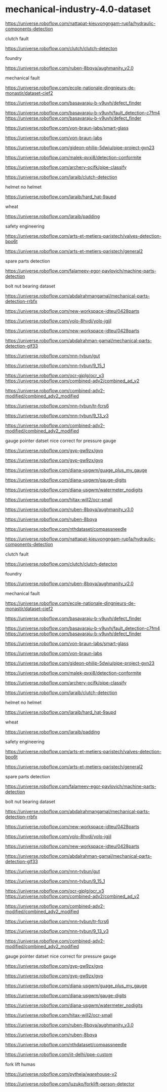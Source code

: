 # mechanical-industry-4.0-dataset

https://universe.roboflow.com/nattapat-kieuvongngam-rup1a/hydraulic-components-detection

clutch fault


https://universe.roboflow.com/clutch/clutch-detecton

foundry


https://universe.roboflow.com/ruben-8bqya/aughmanity_v2.0


mechanical fault

https://universe.roboflow.com/ecole-nationale-dingnieurs-de-monastir/dataset-cief2

https://universe.roboflow.com/basavaraju-b-v9uvh/defect_finder

https://universe.roboflow.com/basavaraju-b-v9uvh/fault_detection-c7fm4
https://universe.roboflow.com/basavaraju-b-v9uvh/defect_finder

https://universe.roboflow.com/von-braun-labs/smart-glass

https://universe.roboflow.com/von-braun-labs

https://universe.roboflow.com/gideon-philip-5dwiu/pipe-project-gvn23

https://universe.roboflow.com/malek-qvxi8/detection-conformite

https://universe.roboflow.com/archery-ocifk/pipe-classify

https://universe.roboflow.com/laraib/clutch-detection

helmet no helmet

https://universe.roboflow.com/laraib/hard_hat-9aupd


wheat

https://universe.roboflow.com/laraib/padding

safety engineering

https://universe.roboflow.com/arts-et-metiers-paristech/valves-detection-bpo6t

https://universe.roboflow.com/arts-et-metiers-paristech/general2

spare parts detection

https://universe.roboflow.com/falameev-egor-pavlovich/machine-parts-detection

bolt nut bearing dataset

https://universe.roboflow.com/abdalrahmangamal/mechanical-parts-detection-rrbfx

https://universe.roboflow.com/new-workspace-jdteu/0428parts

https://universe.roboflow.com/yolo-8hvdi/yolo-jgjjl


https://universe.roboflow.com/new-workspace-jdteu/0428parts

https://universe.roboflow.com/abdalrahman-gamal/mechanical-parts-detection-glf33


https://universe.roboflow.com/nnn-tybun/gut

https://universe.roboflow.com/nnn-tybun/9_15_1

https://universe.roboflow.com/ocr-gjplg/ocr_v3
https://universe.roboflow.com/combined-adv2/combined_ad_v2

https://universe.roboflow.com/combined-adv2-modified/combined_adv2_modified

https://universe.roboflow.com/nnn-tybun/tr-fcrs6


https://universe.roboflow.com/nnn-tybun/9_13_v3


https://universe.roboflow.com/combined-adv2-modified/combined_adv2_modified

gauge pointer datset nice correct for pressure gauge

https://universe.roboflow.com/gvp-gw9zx/gvp

https://universe.roboflow.com/gvp-gw9zx/gvp

https://universe.roboflow.com/diana-usgwm/guage_plus_my_gauge


https://universe.roboflow.com/diana-usgwm/gauge-digits

https://universe.roboflow.com/diana-usgwm/watermeter_nodigits

https://universe.roboflow.com/hitax-will2/ocr-small

https://universe.roboflow.com/ruben-8bqya/aughmanity_v3.0

https://universe.roboflow.com/ruben-8bqya

https://universe.roboflow.com/nthdataset/compassneedle


https://universe.roboflow.com/nattapat-kieuvongngam-rup1a/hydraulic-components-detection

clutch fault


https://universe.roboflow.com/clutch/clutch-detecton

foundry


https://universe.roboflow.com/ruben-8bqya/aughmanity_v2.0


mechanical fault

https://universe.roboflow.com/ecole-nationale-dingnieurs-de-monastir/dataset-cief2

https://universe.roboflow.com/basavaraju-b-v9uvh/defect_finder

https://universe.roboflow.com/basavaraju-b-v9uvh/fault_detection-c7fm4
https://universe.roboflow.com/basavaraju-b-v9uvh/defect_finder

https://universe.roboflow.com/von-braun-labs/smart-glass

https://universe.roboflow.com/von-braun-labs

https://universe.roboflow.com/gideon-philip-5dwiu/pipe-project-gvn23

https://universe.roboflow.com/malek-qvxi8/detection-conformite

https://universe.roboflow.com/archery-ocifk/pipe-classify

https://universe.roboflow.com/laraib/clutch-detection

helmet no helmet

https://universe.roboflow.com/laraib/hard_hat-9aupd


wheat

https://universe.roboflow.com/laraib/padding

safety engineering

https://universe.roboflow.com/arts-et-metiers-paristech/valves-detection-bpo6t

https://universe.roboflow.com/arts-et-metiers-paristech/general2

spare parts detection

https://universe.roboflow.com/falameev-egor-pavlovich/machine-parts-detection

bolt nut bearing dataset

https://universe.roboflow.com/abdalrahmangamal/mechanical-parts-detection-rrbfx

https://universe.roboflow.com/new-workspace-jdteu/0428parts

https://universe.roboflow.com/yolo-8hvdi/yolo-jgjjl


https://universe.roboflow.com/new-workspace-jdteu/0428parts

https://universe.roboflow.com/abdalrahman-gamal/mechanical-parts-detection-glf33


https://universe.roboflow.com/nnn-tybun/gut

https://universe.roboflow.com/nnn-tybun/9_15_1

https://universe.roboflow.com/ocr-gjplg/ocr_v3
https://universe.roboflow.com/combined-adv2/combined_ad_v2

https://universe.roboflow.com/combined-adv2-modified/combined_adv2_modified

https://universe.roboflow.com/nnn-tybun/tr-fcrs6


https://universe.roboflow.com/nnn-tybun/9_13_v3


https://universe.roboflow.com/combined-adv2-modified/combined_adv2_modified

gauge pointer datset nice correct for pressure gauge

https://universe.roboflow.com/gvp-gw9zx/gvp

https://universe.roboflow.com/gvp-gw9zx/gvp

https://universe.roboflow.com/diana-usgwm/guage_plus_my_gauge


https://universe.roboflow.com/diana-usgwm/gauge-digits

https://universe.roboflow.com/diana-usgwm/watermeter_nodigits

https://universe.roboflow.com/hitax-will2/ocr-small

https://universe.roboflow.com/ruben-8bqya/aughmanity_v3.0

https://universe.roboflow.com/ruben-8bqya

https://universe.roboflow.com/nthdataset/compassneedle


https://universe.roboflow.com/iit-delhi/ppe-custom

fork lift humas

https://universe.roboflow.com/pytheia/warehouse-v2


https://universe.roboflow.com/luzuko/forklift-person-detector

